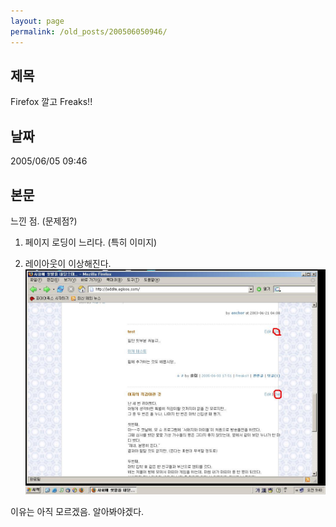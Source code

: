 ```yaml
---
layout: page
permalink: /old_posts/200506050946/
---
```


## 제목
Firefox 깔고 Freaks!!

## 날짜
2005/06/05 09:46

## 본문
느낀 점. (문제점?)

1. 페이지 로딩이 느리다. (특히 이미지)

2. 레이아웃이 이상해진다.
![c0003499_9394587.jpg](200506050946/c0003499_9394587.jpg)

이유는 아직 모르겠음. 알아봐야겠다.
